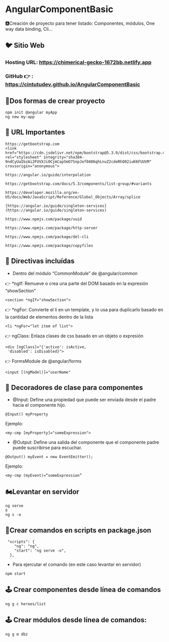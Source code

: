 # AngularComponentBasic
🅰Creación de proyecto para tener listado: Componentes, módulos, One way data binding, Cli...

## 🐦 Sitio Web

### Hosting URL: https://chimerical-gecko-1672bb.netlify.app
### GitHub 👉  : https://cintutudev.github.io/AngularComponentBasic


## 🚀Dos formas de crear proyecto
```
npm init @angular myApp
ng new my-app
```
## 🎱 URL Importantes
```
https://getbootstrap.com
<link href="https://cdn.jsdelivr.net/npm/bootstrap@5.3.0/dist/css/bootstrap.min.css" rel="stylesheet" integrity="sha384-9ndCyUaIbzAi2FUVXJi0CjmCapSmO7SnpJef0486qhLnuZ2cdeRhO02iuK6FUUVM" crossorigin="anonymous">
```
```
https://angular.io/guide/interpolation
```
```
https://getbootstrap.com/docs/5.3/components/list-group/#variants
```
```
https://developer.mozilla.org/en-US/docs/Web/JavaScript/Reference/Global_Objects/Array/splice
````
```
[https://angular.io/guide/singleton-services](https://angular.io/guide/singleton-services)
```
```
https://www.npmjs.com/package/uuid
```
```
https://www.npmjs.com/package/http-server
```
```
https://www.npmjs.com/package/del-cli
```
```
https://www.npmjs.com/package/copyfiles
```
## 📌 Directivas incluídas
* Dentro del módulo “CommonModule” de @angular/common <br>

👉 *ngIf: Remueve o crea una parte del DOM basado en la expresión “showSection”
  ```
  <section *ngIf="showSection">
  ```
👉 *ngFor: Convierte el li en un template, y lo usa para duplicarlo basado en la cantidad de elementos dentro de la lista
  
  ```
  <li *ngFor="let item of list">
 ```
👉 ngClass: Enlaza clases de css basado en un objeto o expresión
```
<div [ngClass]="{'active': isActive,
 'disabled': isDisabled}">
```
👉 FormsModule de @angular/forms
```
<input [(ngModel)]="userName"
```

## 📌 Decoradores de clase para componentes
* @Input: Define una propiedad que puede ser enviada desde el padre hacia el componente hijo. 
```
@Input() myProperty
```
 Ejemplo:
  ```
  <my-cmp [myProperty]="someExpression">
  ```
* @Output: Define una salida del componente que el componente padre puede suscribirse para escuchar.
```
@Output() myEvent = new EventEmitter();
```
 Ejemplo:
  ```
  <my-cmp (myEvent)=“someExpression”
  ```
  
## 🏍Levantar en servidor
```
ng serve
ó
ng s -o
```
## 🤘Crear comandos en scripts en package.json
```
 "scripts": {
    "ng": "ng",
    "start": "ng serve -o",
  },
```
* Para ejercutar el comando (en este caso levantar en servidor)
```
npm start
```
## 🕹 Crear componentes desde línea de comandos
```
ng g c heroes/list
```
## 🕹 Crear módulos desde línea de comandos:
```
ng g m dbz
```


